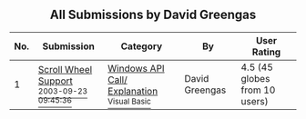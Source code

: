 ﻿<div align="center">

## All Submissions by David Greengas

</div>

No.  | Submission | Category | By   | User Rating
---- | ---------- | -------- | ---- | -----------
1 | [Scroll Wheel Support<br /><sup>2003-09-23 09:45:36</sup>](https://github.com/Planet-Source-Code/david-greengas-scroll-wheel-support__1-48722) | [Windows API Call/ Explanation<br /><sup>Visual Basic</sup>](../ByCategory/windows-api-call-explanation__1-39.md) | David Greengas | 4.5 (45 globes from 10 users)
